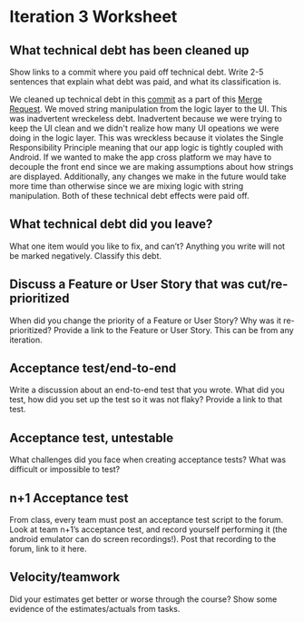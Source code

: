 # Iteration 3 Worksheet

## What technical debt has been cleaned up
Show links to a commit where you paid off technical debt. Write 2-5 sentences that explain what debt was paid, and what its classification is.

We cleaned up technical debt in this [commit](https://code.cs.umanitoba.ca/3350-summer2023/funkyflamingos-4/-/commit/e3bd245b261d892d0dbe08041839d1d65a6519e7?merge_request_iid=113) as a part of this [Merge Request](https://code.cs.umanitoba.ca/3350-summer2023/funkyflamingos-4/-/merge_requests/113/diffs?commit_id=e3bd245b261d892d0dbe08041839d1d65a6519e7). We moved string manipulation from the logic layer to the UI. This was inadvertent wreckeless debt. Inadvertent because we were trying to keep the UI clean and we didn't realize how many UI opeations we were doing in the logic layer. This was wreckless because it violates the Single Responsibility Principle meaning that our app logic is tightly coupled with Android. If we wanted to make the app cross platform we may have to decouple the front end since we are making assumptions about how strings are displayed. Additionally, any changes we make in the future would take more time than otherwise since we are mixing logic with string manipulation. Both of these technical debt effects were paid off. 

## What technical debt did you leave?
What one item would you like to fix, and can’t? Anything you write will not be marked negatively. Classify this debt.



## Discuss a Feature or User Story that was cut/re-prioritized
When did you change the priority of a Feature or User Story? Why was it re-prioritized? Provide a link to the Feature or User Story. This can be from any iteration.

## Acceptance test/end-to-end
Write a discussion about an end-to-end test that you wrote. What did you test, how did you set up the test so it was not flaky? Provide a link to that test.

## Acceptance test, untestable
What challenges did you face when creating acceptance tests? What was difficult or impossible to test?

## n+1 Acceptance test
From class, every team must post an acceptance test script to the forum. Look at team n+1’s acceptance test, and record yourself performing it (the android emulator can do screen recordings!). Post that recording to the forum, link to it here.

## Velocity/teamwork
Did your estimates get better or worse through the course? Show some evidence of the estimates/actuals from tasks.

